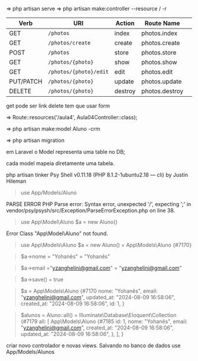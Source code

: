 
=> php artisan serve
=> php artisan make:controller --resource / -r

| Verb      | URI                    | Action  | Route Name     |     |
| --------- | ---------------------- | ------- | -------------- | --- |
| GET       | `/photos`              | index   | photos.index   |     |
| GET       | `/photos/create`       | create  | photos.create  |     |
| POST      | `/photos`              | store   | photos.store   |     |
| GET       | `/photos/{photo}`      | show    | photos.show    |     |
| GET       | `/photos/{photo}/edit` | edit    | photos.edit    |     |
| PUT/PATCH | `/photos/{photo}`      | update  | photos.update  |     |
| DELETE    | `/photos/{photo}`      | destroy | photos.destroy |     |
get pode ser link
delete tem que usar form


=> Route::resources('/aula4', Aula04Controller::class);

=> php artisan make:model Aluno -crm

=> php artisan migration

em Laravel o Model representa uma table no DB;

cada model mapeia diretamente uma tabela. 

php artisan tinker
Psy Shell v0.11.18 (PHP 8.1.2-1ubuntu2.18 — cli) by Justin Hileman
> use App/Models/Aluno

   PARSE ERROR  PHP Parse error: Syntax error, unexpected '/', expecting ';' in vendor/psy/psysh/src/Exception/ParseErrorException.php on line 38.

> use App\Model\Aluno
> $a = new Aluno()

   Error  Class "App\Model\Aluno" not found.

> use App\Models\Aluno
> $a = new Aluno()
= App\Models\Aluno {#7170}

> $a->nome = "Yohanês"
= "Yohanês"

> $a->email ="yzanghelini@gmail.com"
= "yzanghelini@gmail.com"

> $a->save()
= true

> $a
= App\Models\Aluno {#7170
    nome: "Yohanês",
    email: "yzanghelini@gmail.com",
    updated_at: "2024-08-09 16:58:06",
    created_at: "2024-08-09 16:58:06",
    id: 1,
  }

> $alunos = Aluno::all()
= Illuminate\Database\Eloquent\Collection {#7179
    all: [
      App\Models\Aluno {#7185
        id: 1,
        nome: "Yohanês",
        email: "yzanghelini@gmail.com",
        created_at: "2024-08-09 16:58:06",
        updated_at: "2024-08-09 16:58:06",
      },
    ],
  }


criar novo controlador e novas views. Salvando no banco de dados
	use App/Models/Alunos 
